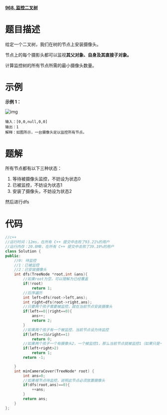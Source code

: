 #### [968. 监控二叉树](https://leetcode-cn.com/problems/binary-tree-cameras/)

# 题目描述

给定一个二叉树，我们在树的节点上安装摄像头。

节点上的每个摄影头都可以监视**其父对象、自身及其直接子对象。**

计算监控树的所有节点所需的最小摄像头数量。

 # 示例

**示例 1：**

![img](https://assets.leetcode-cn.com/aliyun-lc-upload/uploads/2018/12/29/bst_cameras_01.png)

```
输入：[0,0,null,0,0]
输出：1
解释：如图所示，一台摄像头足以监控所有节点。
```

# 题解

所有节点都有以下三种状态：

1. 等待被摄像头监控，不妨设为状态0
2. 已被监控，不妨设为状态1
3. 安装了摄像头，不妨设为状态2

然后进行dfs

# 代码

```c++
//c++
//运行时间：12ms，在所有 C++ 提交中击败了93.21%的用户
//运行内存：20.8MB，在所有 C++ 提交中击败了39.19%的用户
class Solution {
public:
    //0: 待监控
    //1：已被监控
    //2：已安装摄像头
    int dfs(TreeNode *root,int &ans){
        //如果root为空，可以理解为已经覆盖
        if(!root)
            return 1;
        //后序遍历
        int left=dfs(root->left,ans);
        int right=dfs(root->right,ans);
        //只要两个孩子需要被监控，就在当前节点安装摄像头
        if(left==0||right==0){
            ans++;
            return 2;
        }
        //如果两个孩子有一个被监控，当前节点设为待监控
        if(left==1&&right==1)
            return 0;
        //如果两个孩子一个有摄像头2，一个被监控1，那么当前节点就被监控1（如果只是一个孩子有摄像头2，而另一个待监控0，那么当前节点不能被设为已被监控1）
        if(left+right>2)
            return 1;
        return -1;

    }
    int minCameraCover(TreeNode* root) {
        int ans=0;
        //如果根节点待监控，说明此节点必须放置摄像头
        if(dfs(root,ans)==0){
            ++ans;
        }
        return ans;
    }
};
```

